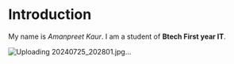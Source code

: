 # Introduction

My name is *Amanpreet Kaur*.
I am a student of **Btech First year IT**.

![Uploading 20240725_202801.jpg…]()
